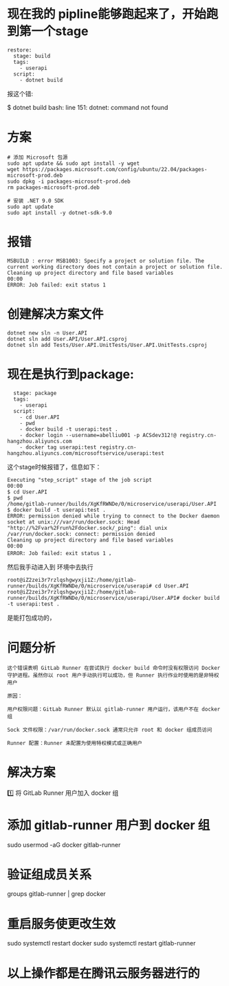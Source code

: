 # 现在我的 pipline能够跑起来了，开始跑到第一个stage

```
restore:
  stage: build
  tags:
    - userapi
  script:
    - dotnet build
```
报这个错:

$ dotnet build
bash: line 151: dotnet: command not found

# 方案

```
# 添加 Microsoft 包源
sudo apt update && sudo apt install -y wget
wget https://packages.microsoft.com/config/ubuntu/22.04/packages-microsoft-prod.deb
sudo dpkg -i packages-microsoft-prod.deb
rm packages-microsoft-prod.deb

# 安装 .NET 9.0 SDK
sudo apt update
sudo apt install -y dotnet-sdk-9.0
```

# 报错
```
MSBUILD : error MSB1003: Specify a project or solution file. The current working directory does not contain a project or solution file.
Cleaning up project directory and file based variables
00:00
ERROR: Job failed: exit status 1

```
# 创建解决方案文件
```
dotnet new sln -n User.API
dotnet sln add User.API/User.API.csproj
dotnet sln add Tests/User.API.UnitTests/User.API.UnitTests.csproj
```

# 现在是执行到package:
```
  stage: package
  tags:
    - userapi
  script:
    - cd User.API
    - pwd
    - docker build -t userapi:test .
    - docker login --username=abelliu001 -p ACSdev312!@ registry.cn-hangzhou.aliyuncs.com
    - docker tag userapi:test registry.cn-hangzhou.aliyuncs.com/microsoftservice/userapi:test
```
这个stage时候报错了，信息如下：
```    
Executing "step_script" stage of the job script
00:00
$ cd User.API
$ pwd
/home/gitlab-runner/builds/XgKfRWNDe/0/microservice/userapi/User.API
$ docker build -t userapi:test .
ERROR: permission denied while trying to connect to the Docker daemon socket at unix:///var/run/docker.sock: Head "http://%2Fvar%2Frun%2Fdocker.sock/_ping": dial unix /var/run/docker.sock: connect: permission denied
Cleaning up project directory and file based variables
00:00
ERROR: Job failed: exit status 1 ，
```

然后我手动进入到 环境中去执行
```
root@iZ2zei3r7rzlqshgwyxji1Z:/home/gitlab-runner/builds/XgKfRWNDe/0/microservice/userapi# cd User.API
root@iZ2zei3r7rzlqshgwyxji1Z:/home/gitlab-runner/builds/XgKfRWNDe/0/microservice/userapi/User.API# docker build -t userapi:test .
```
是能打包成功的，

# 问题分析
 ```
这个错误表明 GitLab Runner 在尝试执行 docker build 命令时没有权限访问 Docker 守护进程。虽然你以 root 用户手动执行可以成功，但 Runner 执行作业时使用的是非特权用户

原因：

用户权限问题：GitLab Runner 默认以 gitlab-runner 用户运行，该用户不在 docker 组

Sock 文件权限：/var/run/docker.sock 通常只允许 root 和 docker 组成员访问

Runner 配置：Runner 未配置为使用特权模式或正确用户
 ```

# 解决方案

 1️⃣ 将 GitLab Runner 用户加入 docker 组
# 添加 gitlab-runner 用户到 docker 组
sudo usermod -aG docker gitlab-runner

# 验证组成员关系
groups gitlab-runner | grep docker

# 重启服务使更改生效
sudo systemctl restart docker
sudo systemctl restart gitlab-runner

# 以上操作都是在腾讯云服务器进行的